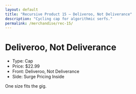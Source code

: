 ```yaml
---
layout: default
title: "Recursive Product 15 — Deliveroo, Not Deliverance"
description: "Cycling cap for algorithmic serfs."
permalink: /merchandise/rec-15/
---
```


# Deliveroo, Not Deliverance

- Type: Cap
- Price: $22.99
- Front: Deliveroo, Not Deliverance
- Side: Surge Pricing Inside

One size fits the gig.
